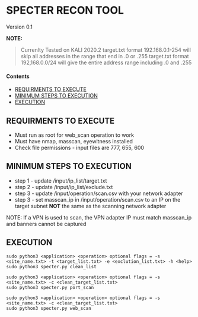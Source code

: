 # SPECTER RECON TOOL 

Version 0.1

**NOTE:**

> Currenlty Tested on KALI 2020.2
> target.txt format 192.168.0.1-254 will skip all addresses in the range that end in .0 or .255
> target.txt format 192,168.0.0/24 will give the entire address range including .0 and .255

#### Contents

- [REQUIRMENTS TO EXECUTE](#requirements-to-execute)
- [MINIMUM STEPS TO EXECUTION](#minimum-steps-to-execution)
- [EXECUTION](#execution)

## REQUIRMENTS TO EXECUTE

- Must run as root for web_scan operation to work 
- Must have nmap, masscan, eyewitness installed
- Check file permissions - input files are 777, 655, 600

## MINIMUM STEPS TO EXECUTION

* step 1 - update /input/ip_list/target.txt
* step 2 - update /input/ip_list/exclude.txt
* step 3 - update /input/operation/scan.csv with your network adapter
* step 3 - set masscan_ip in /input/operation/scan.csv to an IP on the target subnet **NOT** the same as the scanning network adapter 

NOTE: If a VPN is used to scan, the VPN adapter IP must match masscan_ip and banners cannot be captured

## EXECUTION

```
sudo python3 <application> <operation> optional flags = -s <site_name.txt> -t <target_list.txt> -e <exclution_list.txt> -h <help>
sudo python3 specter.py clean_list 

sudo python3 <application> <operation> optional flags = -s <site_name.txt> -c <clean_target_list.txt>
sudo python3 specter.py port_scan 

sudo python3 <application> <operation> optional flags = -s <site_name.txt> -c <clean_target_list.txt>
sudo python3 specter.py web_scan	 
```
